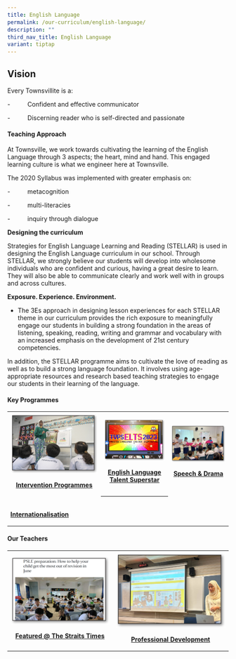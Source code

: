 ```yaml
---
title: English Language
permalink: /our-curriculum/english-language/
description: ""
third_nav_title: English Language
variant: tiptap
---
```

<h2>Vision</h2>
<p>Every Townsvillite is a:</p>
<p>-&nbsp;&nbsp;&nbsp;&nbsp;&nbsp;&nbsp;&nbsp;&nbsp;&nbsp; Confident and
effective communicator</p>
<p>-&nbsp;&nbsp;&nbsp;&nbsp;&nbsp;&nbsp;&nbsp;&nbsp;&nbsp; Discerning reader
who is self-directed and passionate</p>
<h4>Teaching Approach</h4>
<p>At Townsville, we work towards cultivating the learning of the English
Language through 3 aspects; the heart, mind and hand. This engaged learning
culture is what we engineer here at Townsville.</p>
<p>The 2020 Syllabus was implemented with greater emphasis on:</p>
<p>-&nbsp;&nbsp;&nbsp;&nbsp;&nbsp;&nbsp;&nbsp;&nbsp;&nbsp; metacognition</p>
<p>-&nbsp;&nbsp;&nbsp;&nbsp;&nbsp;&nbsp;&nbsp;&nbsp;&nbsp; multi-literacies</p>
<p>-&nbsp;&nbsp;&nbsp;&nbsp;&nbsp;&nbsp;&nbsp;&nbsp;&nbsp; inquiry through
dialogue</p>
<p><strong>Designing the curriculum</strong>
</p>
<p>Strategies for English Language Learning and Reading (STELLAR) is used
in designing the English Language curriculum in our school. Through STELLAR,
we strongly believe our students will develop into wholesome individuals
who are confident and curious, having a great desire to learn. They will
also be able to communicate clearly and work well with in groups and across
cultures.</p>
<p><strong>Exposure. Experience. Environment.</strong>
</p>
<ul data-tight="true" class="tight">
<li>
<p>The 3Es approach in designing lesson experiences for each STELLAR theme
in our curriculum provides the rich exposure to meaningfully engage our
students in building a strong foundation in the areas of listening, speaking,
reading, writing and grammar and vocabulary with an increased emphasis
on the development of 21st century competencies.</p>
</li>
</ul>
<p>In addition, the STELLAR programme aims to cultivate the love of reading
as well as to build a strong language foundation. It involves using age-appropriate
resources and research based teaching strategies to engage our students
in their learning of the language.</p>
<h4>Key Programmes</h4>
<table style="minWidth: 75px">
<colgroup>
<col>
<col>
<col>
</colgroup>
<tbody>
<tr>
<th rowspan="1" colspan="1"><a class="isomer-image-wrapper" href="/our-curriculum/english-language/intervention-programmes/"><img style="width: 100%" height="auto" width="100%" alt="" src="/images/English/engintervention.png"></a>
<p><a href="/our-curriculum/english-language/intervention-programmes/" rel="noopener noreferrer nofollow" target="_blank">Intervention Programmes</a>
</p>
</th>
<th rowspan="1" colspan="1"><a class="isomer-image-wrapper" href="/our-curriculum/english-language/elts/"><img style="width: 100%" height="auto" width="100%" alt="" src="/images/English/engELTS2023.png"></a>
<p><a href="/our-curriculum/english-language/elts/" rel="noopener noreferrer nofollow" target="_blank">English Language Talent Superstar</a>
</p>
</th>
<th rowspan="1" colspan="1"><a class="isomer-image-wrapper" href="/our-curriculum/english-language/speech-and-drama/"><img style="width: 100%" height="auto" width="100%" alt="" src="/images/English/engspeech.png"></a>
<p><a href="/our-curriculum/english-language/speech-and-drama/" rel="noopener noreferrer nofollow" target="_blank">Speech &amp; Drama</a>
</p>
</th>
</tr>
<tr>
<td rowspan="1" colspan="1"><a class="isomer-image-wrapper" href="/our-curriculum/english-language/intervention-programmes/"><img style="width: 100%" height="auto" width="100%" alt="" src="/images/English/enginternational.png"></a>
<p><strong><a href="/our-curriculum/english-language/intervention-programmes/" rel="noopener noreferrer nofollow" target="_blank">Internationalisation</a></strong>
</p>
</td>
<th rowspan="1" colspan="1">
<p></p>
</th>
<td rowspan="1" colspan="1">
<p></p>
</td>
</tr>
</tbody>
</table>
<h4>Our Teachers</h4>
<table style="minWidth: 50px">
<colgroup>
<col>
<col>
</colgroup>
<tbody>
<tr>
<th rowspan="1" colspan="1"><a class="isomer-image-wrapper" href="/our-curriculum/english-language/featured-straits-times/"><img style="width: 100%" height="auto" width="100%" alt="" src="/images/English/engfeatured.png"></a>
<p><a href="/our-curriculum/english-language/featured-straits-times/" rel="noopener noreferrer nofollow" target="_blank">Featured @ The Straits Times</a>
</p>
</th>
<th rowspan="1" colspan="1"><a class="isomer-image-wrapper" href="/our-curriculum/english-language/professional-development/"><img style="width: 100%;" height="auto" width="100%" alt="" src="/images/English/engphoto10.png"></a>
<p><a href="/our-curriculum/english-language/professional-development/" rel="noopener noreferrer nofollow" target="_blank">Professional Development</a>
</p>
</th>
</tr>
</tbody>
</table>
<p></p>